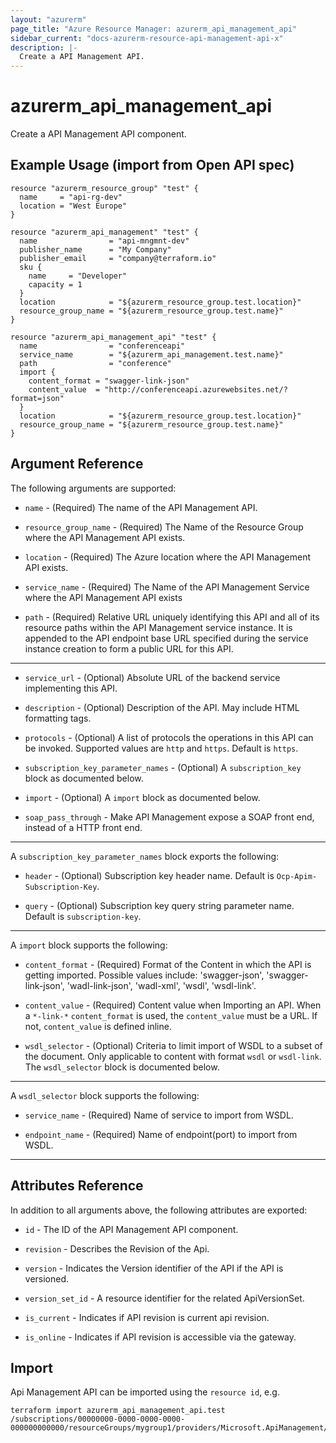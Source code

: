 ```yaml
---
layout: "azurerm"
page_title: "Azure Resource Manager: azurerm_api_management_api"
sidebar_current: "docs-azurerm-resource-api-management-api-x"
description: |-
  Create a API Management API.
---
```


# azurerm_api_management_api

Create a API Management API component.

## Example Usage (import from Open API spec)

```hcl
resource "azurerm_resource_group" "test" {
  name     = "api-rg-dev"
  location = "West Europe"
}

resource "azurerm_api_management" "test" {
  name                = "api-mngmnt-dev"
  publisher_name      = "My Company"
  publisher_email     = "company@terraform.io"
  sku {
    name     = "Developer"
    capacity = 1
  }
  location            = "${azurerm_resource_group.test.location}"
  resource_group_name = "${azurerm_resource_group.test.name}"
}

resource "azurerm_api_management_api" "test" {
  name                = "conferenceapi"
  service_name        = "${azurerm_api_management.test.name}"
  path                = "conference"
  import {
    content_format = "swagger-link-json"
    content_value  = "http://conferenceapi.azurewebsites.net/?format=json"
  }
  location            = "${azurerm_resource_group.test.location}"
  resource_group_name = "${azurerm_resource_group.test.name}"
}
```

## Argument Reference

The following arguments are supported:

* `name` - (Required) The name of the API Management API.

* `resource_group_name` - (Required) The Name of the Resource Group where the API Management API exists.

* `location` - (Required) The Azure location where the API Management API exists.

* `service_name` - (Required) The Name of the API Management Service where the API Management API exists

* `path` - (Required) Relative URL uniquely identifying this API and all of its resource paths within the API Management service instance. It is appended to the API endpoint base URL specified during the service instance creation to form a public URL for this API.

---

* `service_url` - (Optional) Absolute URL of the backend service implementing this API.

* `description` - (Optional) Description of the API. May include HTML formatting tags.

* `protocols` - (Optional) A list of protocols the operations in this API can be invoked. Supported values are `http` and `https`. Default is `https`.

* `subscription_key_parameter_names` - (Optional) A `subscription_key` block as documented below.

* `import` - (Optional) A `import` block as documented below.

* `soap_pass_through` - Make API Management expose a SOAP front end, instead of a HTTP front end.

---

A `subscription_key_parameter_names` block exports the following:

* `header` - (Optional) Subscription key header name. Default is `Ocp-Apim-Subscription-Key`.

* `query` - (Optional) Subscription key query string parameter name. Default is `subscription-key`.

---

A `import` block supports the following:

* `content_format` - (Required) Format of the Content in which the API is getting imported. Possible values include: 'swagger-json', 'swagger-link-json', 'wadl-link-json', 'wadl-xml', 'wsdl', 'wsdl-link'.

* `content_value` - (Required) Content value when Importing an API. When a `*-link-*` `content_format` is used, the `content_value` must be a URL. If not, `content_value` is defined inline.

* `wsdl_selector` - (Optional) Criteria to limit import of WSDL to a subset of the document. Only applicable to content with format `wsdl` or `wsdl-link`. The `wsdl_selector` block is documented below.

---

A `wsdl_selector` block supports the following:

* `service_name` - (Required) Name of service to import from WSDL.

* `endpoint_name` - (Required) Name of endpoint(port) to import from WSDL.

---

## Attributes Reference

In addition to all arguments above, the following attributes are exported:

* `id` - The ID of the API Management API component.

* `revision` - Describes the Revision of the Api.

* `version` - Indicates the Version identifier of the API if the API is versioned.

* `version_set_id` - A resource identifier for the related ApiVersionSet.

* `is_current` - Indicates if API revision is current api revision.

* `is_online` - Indicates if API revision is accessible via the gateway.

## Import

Api Management API can be imported using the `resource id`, e.g.

```shell
terraform import azurerm_api_management_api.test /subscriptions/00000000-0000-0000-0000-000000000000/resourceGroups/mygroup1/providers/Microsoft.ApiManagement/service/instance1/apis/api1
```

